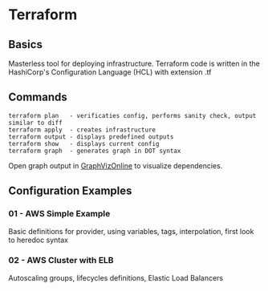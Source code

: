 # Terraform 
## Basics
Masterless tool for deploying infrastructure. 
Terraform code is written in the HashiCorp's Configuration Language (HCL) with extension .tf

## Commands
```
terraform plan   - verificaties config, performs sanity check, output similar to diff
terraform apply  - creates infrastructure
terraform output - displays predefined outputs
terraform show   - displays current config
terraform graph  - generates graph in DOT syntax 
```
Open graph output in [GraphVizOnline](http://dreampuf.github.io/GraphvizOnline/) to visualize dependencies.
## Configuration Examples

### 01 - AWS Simple Example
Basic definitions for provider, using variables, tags, interpolation, first look to heredoc syntax
  
### 02 - AWS Cluster with ELB
Autoscaling groups, lifecycles definitions, Elastic Load Balancers 



